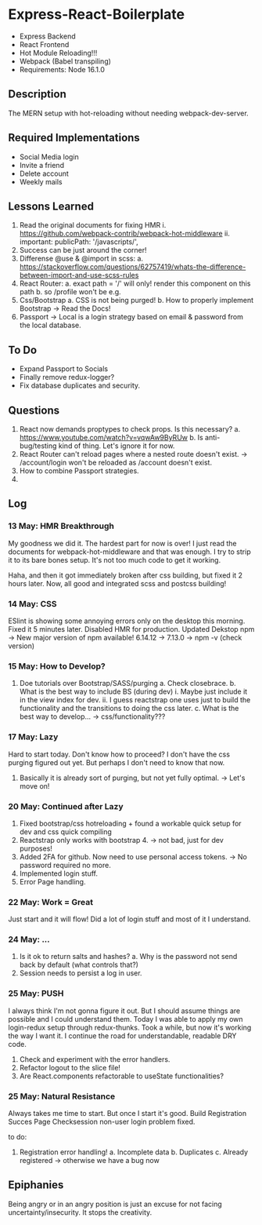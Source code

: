 # Express-React-Boilerplate #
* Express Backend
* React Frontend
* Hot Module Reloading!!!
* Webpack (Babel transpiling)
* Requirements: Node 16.1.0

## Description ##
The MERN setup with hot-reloading without needing webpack-dev-server.

## Required Implementations ##
* Social Media login
* Invite a friend
* Delete account
* Weekly mails

## Lessons Learned ##
1. Read the original documents for fixing HMR
  i. https://github.com/webpack-contrib/webpack-hot-middleware
  ii. important: publicPath: '/javascripts/',
2. Success can be just around the corner!
3. Differense @use & @import in scss:
    a. https://stackoverflow.com/questions/62757419/whats-the-difference-between-import-and-use-scss-rules
4. React Router:
  a. exact path = '/' will only! render this component on this path
  b. so /profile won't be e.g.
5. Css/Bootstrap
  a. CSS is not being purged!
  b. How to properly implement Bootstrap -> Read the Docs!
6. Passport
  -> Local is a login strategy based on email & password from the local database.

## To Do ##
* Expand Passport to Socials
* Finally remove redux-logger?
* Fix database duplicates and security.

## Questions ##
1. React now demands proptypes to check props. Is this necessary?
  a. https://www.youtube.com/watch?v=vqwAw9ByRUw
  b. Is anti-bug/testing kind of thing. Let's ignore it for now.
2. React Router can't reload pages where a nested route doesn't exist.
  -> /account/login won't be reloaded as /account doesn't exist.
3. How to combine Passport strategies.
4. 

## Log ##
### 13 May: HMR Breakthrough ###
My goodness we did it. The hardest part for now is over!
I just read the documents for webpack-hot-middleware and that was enough.
I try to strip it to its bare bones setup. It's not too much code to get it working.

Haha, and then it got immediately broken after css building, but fixed it 2 hours later.
Now, all good and integrated scss and postcss building!

### 14 May: CSS ###
ESlint is showing some annoying errors only on the desktop this morning.
Fixed it 5 minutes later.
Disabled HMR for production.
Updated Dekstop npm
  -> New major version of npm available! 6.14.12 → 7.13.0 
  -> npm -v (check version)

### 15 May: How to Develop? ###
1. Doe tutorials over Bootstrap/SASS/purging
  a. Check closebrace.
  b. What is the best way to include BS (during dev)
    i. Maybe just include it in the view index for dev.
    ii. I guess reactstrap one uses just to build the functionality
      and the transitions to doing the css later.
  c. What is the best way to develop... -> css/functionality???

### 17 May: Lazy ###
Hard to start today. Don't know how to proceed? I don't have the css
purging figured out yet. But perhaps I don't need to know that now.
1. Basically it is already sort of purging, but not yet fully optimal.
  -> Let's move on!

### 20 May: Continued after Lazy ###
1. Fixed bootstrap/css hotreloading + found a workable quick setup for dev and css quick compiling
2. Reactstrap only works with bootstrap 4. -> not bad, just for dev purposes!
3. Added 2FA for github. Now need to use personal access tokens.
  -> No password required no more.
4. Implemented login stuff.
5. Error Page handling.

### 22 May: Work = Great ###
Just start and it will flow!
Did a lot of login stuff and most of it I understand.

### 24 May: ... ###
1. Is it ok to return salts and hashes?
  a. Why is the password not send back by default (what controls that?)
2. Session needs to persist a log in user.

### 25 May: PUSH ###
I always think I'm not gonna figure it out. But I should assume things are possible and I could understand them. Today I was able to apply my own login-redux setup through redux-thunks. Took a while, but now it's working the way I want it. I continue the road for understandable, readable DRY code.

1. Check and experiment with the error handlers.
2. Refactor logout to the slice file!
3. Are React.components refactorable to useState functionalities?

### 25 May: Natural Resistance ###
Always takes me time to start. But once I start it's good.
Build Registration Succes Page
Checksession non-user login problem fixed.

to do:
1. Registration error handling!
  a. Incomplete data
  b. Duplicates
  c. Already registered -> otherwise we have a bug now


## Epiphanies ##
Being angry or in an angry position is just an excuse for not facing uncertainty/insecurity. It stops the creativity.

